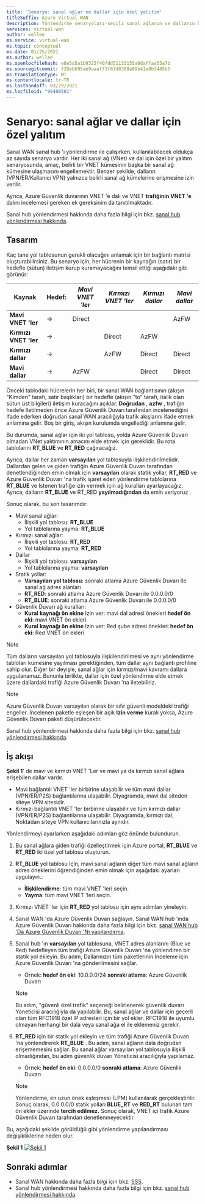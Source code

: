 ```yaml
---
title: 'Senaryo: sanal ağlar ve dallar için özel yalıtım'
titleSuffix: Azure Virtual WAN
description: Yönlendirme senaryoları-seçili sanal ağların ve dalların birbirlerine ulaşabilmesi önlenir
services: virtual-wan
author: wellee
ms.service: virtual-wan
ms.topic: conceptual
ms.date: 01/25/2021
ms.author: wellee
ms.openlocfilehash: e8e5a5a1b9325f40fdd51133155a0daffaa55a7b
ms.sourcegitcommit: f28ebb95ae9aaaff3f87d8388a09b41e0b3445b5
ms.translationtype: MT
ms.contentlocale: tr-TR
ms.lasthandoff: 03/29/2021
ms.locfileid: "99408501"
---
```

# <a name="scenario-custom-isolation-for-virtual-networks-and-branches"></a>Senaryo: sanal ağlar ve dallar için özel yalıtım

Sanal WAN sanal hub 'ı yönlendirme ile çalışırken, kullanılabilecek oldukça az sayıda senaryo vardır. Her iki sanal ağ (VNet) ve dal için özel bir yalıtım senaryosunda, amaç, belirli bir VNET kümesinin başka bir sanal ağ kümesine ulaşmasını engellemektir. Benzer şekilde, dalların (VPN/ER/Kullanıcı VPN) yalnızca belirli sanal ağ kümelerine erişmesine izin verilir.

Ayrıca, Azure Güvenlik duvarının VNET 'e dalı ve VNET **trafiğinin VNET 'e**  dalını incelemesi gereken ek gereksinim da tanıtılmaktadır.  

Sanal hub yönlendirmesi hakkında daha fazla bilgi için bkz. [sanal hub yönlendirmesi hakkında](about-virtual-hub-routing.md).

## <a name="design"></a><a name="design"></a>Tasarım

Kaç tane yol tablosunun gerekli olacağını anlamak için bir bağlantı matrisi oluşturabilirsiniz. Bu senaryo için, her hücrenin bir kaynağın (satır) bir hedefle (sütun) iletişim kurup kuramayacağını temsil ettiği aşağıdaki gibi görünür:

| Kaynak | Hedef:| *Mavi VNET 'ler* | *Kırmızı VNET 'ler* | *Kırmızı dallar*| *Mavi dallar*| 
|---|---|---|---|---|---|
| **Mavi VNET 'ler** |   &#8594;|   Direct     |           |   |  AzFW|
| **Kırmızı VNET 'ler**  |   &#8594;|              |   Direct  |  AzFW  | 
| **Kırmızı dallar**   |   &#8594;|   |   AzFW  |  Direct | Direct
| **Mavi dallar**| &#8594;| AzFW  |   |Direct   | Direct

Önceki tablodaki hücrelerin her biri, bir sanal WAN bağlantısının (akışın "Kimden" tarafı, satır başlıkları) bir hedefle (akışın "to" tarafı, italik olan sütun üst bilgileri) iletişim kuracağını açıklar. **Doğrudan** , **azfw** , trafiğin hedefe Iletilmeden önce Azure Güvenlik Duvarı tarafından incelenediğini Ifade ederken doğrudan sanal WAN aracılığıyla trafik akışlarını ifade etmek anlamına gelir. Boş bir giriş, akışın kurulumda engellediği anlamına gelir.

Bu durumda, sanal ağlar için iki yol tablosu, yolda Azure Güvenlik Duvarı olmadan VNet yalıtımının amacını elde etmek için gereklidir. Bu rota tablolarını **RT_BLUE** ve **RT_RED** çağıracağız.

Ayrıca, dallar her zaman  **varsayılan** yol tablosuyla ilişkilendirilmelidir. Dallardan gelen ve giden trafiğin Azure Güvenlik Duvarı tarafından denetlendiğinden emin olmak için **varsayılan** olarak statik yollar, **RT_RED** ve Azure Güvenlik Duvarı 'na trafik işaret eden yönlendirme tablolarına **RT_BLUE** ve Istenen trafiğe izin vermek için ağ kuralları ayarlayacağız. Ayrıca, dalların **RT_BLUE** ve RT_RED **yayılmadığından** da emin veriyoruz .

Sonuç olarak, bu son tasarımdır:

* Mavi sanal ağlar:
  * İlişkili yol tablosu: **RT_BLUE**
  * Yol tablolarına yayma: **RT_BLUE**
* Kırmızı sanal ağlar:
  * İlişkili yol tablosu: **RT_RED**
  * Yol tablolarına yayma: **RT_RED** 
* Dallar
  * İlişkili yol tablosu: **varsayılan**
  * Yol tablolarına yayma: **varsayılan**
* Statik yollar:
    * **Varsayılan yol tablosu**: sonraki atlama Azure Güvenlik Duvarı Ile sanal ağ adres alanları
    * **RT_RED**: sonraki atlama Azure Güvenlik Duvarı ile 0.0.0.0/0
    * **RT_BLUE**: sonraki atlama Azure Güvenlik Duvarı ile 0.0.0.0/0
* Güvenlik Duvarı ağ kuralları:
    * **Kural** **kaynağı ön ekine** Izin ver: mavi dal adresi önekleri **hedef ön eki**: mavi VNET ön ekleri 
    * **Kural**  **kaynağı ön ekine** Izin ver: Red şube adresi önekleri **hedef ön eki**: Red VNET ön ekleri

> [!NOTE]
> Tüm dalların varsayılan yol tablosuyla ilişkilendirilmesi ve aynı yönlendirme tabloları kümesine yayılması gerektiğinden, tüm dallar aynı bağlantı profiline sahip olur. Diğer bir deyişle, sanal ağlar için kırmızı/mavi kavramı dallara uygulanamaz. Bununla birlikte, dallar için özel yönlendirme elde etmek üzere dallardaki trafiği Azure Güvenlik Duvarı 'na iletebiliriz.

> [!NOTE]
> Azure Güvenlik Duvarı varsayılan olarak bir sıfır güvenli modeldeki trafiği engeller. İncelenen paketle eşleşen bir açık **Izin verme** kuralı yoksa, Azure Güvenlik Duvarı paketi düşürülecektir.

Sanal hub yönlendirmesi hakkında daha fazla bilgi için bkz. [sanal hub yönlendirmesi hakkında](about-virtual-hub-routing.md).



## <a name="workflow"></a><a name="architecture"></a>İş akışı

**Şekil 1**' de mavi ve kırmızı VNET 'Ler ve mavi ya da kırmızı sanal ağlara erişebilen dallar vardır.

* Mavi bağlantılı VNET 'ler birbirine ulaşabilir ve tüm mavi dallar (VPN/ER/P2S) bağlantılarına ulaşabilir. Diyagramda, mavi dal siteden siteye VPN sitesidir.
* Kırmızı bağlantılı VNET 'ler birbirine ulaşabilir ve tüm kırmızı dallar (VPN/ER/P2S) bağlantılarına ulaşabilir. Diyagramda, kırmızı dal, Noktadan siteye VPN kullanıcılarınızla aynıdır.

Yönlendirmeyi ayarlarken aşağıdaki adımları göz önünde bulundurun.

1. Bu sanal ağlara giden trafiği özelleştirmek için Azure portal, **RT_BLUE** ve **RT_RED** iki özel yol tablosu oluşturun.
2. **RT_BLUE** yol tablosu Için, mavi sanal ağların diğer tüm mavi sanal ağların adres öneklerini öğrendiğinden emin olmak için aşağıdaki ayarları uygulayın.:
   * **İlişkilendirme**: tüm mavi VNET 'leri seçin.
   * **Yayma**: tüm mavi VNET 'leri seçin.
3. Kırmızı VNET 'ler için **RT_RED** yol tablosu için aynı adımları yineleyin.
4. Sanal WAN 'da Azure Güvenlik Duvarı sağlayın. Sanal WAN hub 'ında Azure Güvenlik Duvarı hakkında daha fazla bilgi için bkz. [sanal WAN hub 'Da Azure Güvenlik Duvarı 'Nı yapılandırma](howto-firewall.md).
5. Sanal hub 'ın **varsayılan** yol tablosuna, VNET adres alanlarını (Blue ve Red) hedefleyen tüm trafiği Azure Güvenlik Duvarı 'na yönlendiren bir statik yol ekleyin. Bu adım, Dallarınızın tüm paketlerinin İnceleme için Azure Güvenlik Duvarı 'na gönderilmesini sağlar.
    * Örnek: **hedef ön eki**: 10.0.0.0/24 **sonraki atlama**: Azure Güvenlik Duvarı
    >[!NOTE]
    > Bu adım, "güvenli özel trafik" seçeneği belirlenerek güvenlik duvarı Yöneticisi aracılığıyla da yapılabilir. Bu, sanal ağlar ve dallar için geçerli olan tüm RFC1918 özel IP adresleri için bir yol ekler. RFC1918 ile uyumlu olmayan herhangi bir dala veya sanal ağa el ile eklemeniz gerekir. 

6. **RT_RED** için bir statik yol ekleyin ve tüm trafiği Azure Güvenlik Duvarı 'na yönlendirerek **RT_BLUE** . Bu adım, sanal ağların dala doğrudan erişememesini sağlar. Bu sanal ağlar varsayılan yol tablosuyla ilişkili olmadığından, bu adım güvenlik duvarı Yöneticisi aracılığıyla yapılamaz.
    * Örnek: **hedef ön eki**: 0.0.0.0/0 **sonraki atlama**: Azure Güvenlik Duvarı

    > [!NOTE]
    > Yönlendirme, en uzun önek eşleşmesi (LPM) kullanılarak gerçekleştirilir. Sonuç olarak, 0.0.0.0/0 statik yolları **BLUE_RT** ve **RED_RT** bulunan tam ön ekler üzerinde **tercih edilmez.** Sonuç olarak, VNET içi trafik Azure Güvenlik Duvarı tarafından denetlenmeyecektir.

Bu, aşağıdaki şekilde görüldüğü gibi yönlendirme yapılandırması değişikliklerine neden olur.

**Şekil 1** 
 [ ![ Şekil 1 ](./media/routing-scenarios/custom-branch-vnet/custom-branch.png)](./media/routing-scenarios/custom-branch-vnet/custom-branch.png#lightbox)

## <a name="next-steps"></a>Sonraki adımlar

* Sanal WAN hakkında daha fazla bilgi için bkz. [SSS](virtual-wan-faq.md).
* Sanal hub yönlendirmesi hakkında daha fazla bilgi için bkz. [sanal hub yönlendirmesi hakkında](about-virtual-hub-routing.md).

